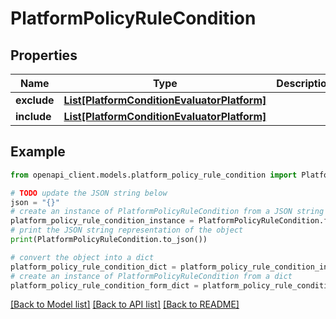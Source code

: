 # PlatformPolicyRuleCondition


## Properties

Name | Type | Description | Notes
------------ | ------------- | ------------- | -------------
**exclude** | [**List[PlatformConditionEvaluatorPlatform]**](PlatformConditionEvaluatorPlatform.md) |  | [optional] 
**include** | [**List[PlatformConditionEvaluatorPlatform]**](PlatformConditionEvaluatorPlatform.md) |  | [optional] 

## Example

```python
from openapi_client.models.platform_policy_rule_condition import PlatformPolicyRuleCondition

# TODO update the JSON string below
json = "{}"
# create an instance of PlatformPolicyRuleCondition from a JSON string
platform_policy_rule_condition_instance = PlatformPolicyRuleCondition.from_json(json)
# print the JSON string representation of the object
print(PlatformPolicyRuleCondition.to_json())

# convert the object into a dict
platform_policy_rule_condition_dict = platform_policy_rule_condition_instance.to_dict()
# create an instance of PlatformPolicyRuleCondition from a dict
platform_policy_rule_condition_form_dict = platform_policy_rule_condition.from_dict(platform_policy_rule_condition_dict)
```
[[Back to Model list]](../README.md#documentation-for-models) [[Back to API list]](../README.md#documentation-for-api-endpoints) [[Back to README]](../README.md)


